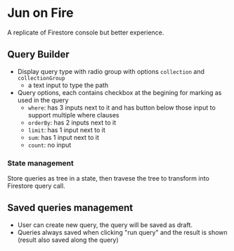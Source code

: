 # Jun on Fire

A replicate of Firestore console but better experience.

## Query Builder

- Display query type with radio group with options `collection` and `collectionGroup`
  - a text input to type the path
- Query options, each contains checkbox at the begining for marking as used in the query
  - `where`: has 3 inputs next to it and has button below those input to support multiple where clauses
  - `orderBy`: has 2 inputs next to it
  - `limit`: has 1 input next to it
  - `sum`: has 1 input next to it
  - `count`: no input

### State management

Store queries as tree in a state, then travese the tree to transform into Firestore query call.

## Saved queries management

- User can create new query, the query will be saved as draft.
- Queries always saved when clicking "run query" and the result is shown (result also saved along the query)
